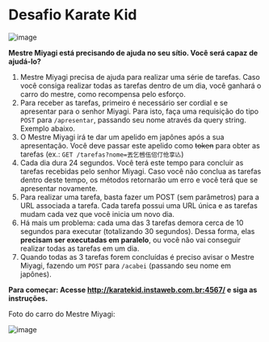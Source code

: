 
# Desafio Karate Kid
![image](https://cloud.githubusercontent.com/assets/2975955/7783460/d199c6b8-0119-11e5-8c23-3264263e3dca.png)

**Mestre Miyagi está precisando de ajuda no seu sítio. Você será capaz de ajudá-lo?**

1. Mestre Miyagi precisa de ajuda para realizar uma série de tarefas. Caso você consiga realizar todas as tarefas dentro de um dia, você ganhará o carro do mestre, como recompensa pelo esforço.
2. Para receber as tarefas, primeiro é necessário ser cordial e se apresentar para o senhor Miyagi. Para isto, faça uma requisição do tipo `POST` para `/apresentar`, passando seu nome através da query string. Exemplo abaixo.
3. O Mestre Miyagi irá te dar um apelido em japônes após a sua apresentação. Você deve passar este apelido como ~~token~~ para obter as tarefas (ex.: `GET /tarefas?nome=丟乞乸伍佋仃伧享亾`)
4. Cada dia dura 24 segundos. Você terá este tempo para concluir as tarefas recebidas pelo senhor Miyagi. Caso você não conclua as tarefas dentro deste tempo, os métodos retornarão um erro e você terá que se apresentar novamente.
5. Para realizar uma tarefa, basta fazer um POST (sem parâmetros) para a URL associada a tarefa. Cada tarefa possui uma URL única e as tarefas mudam cada vez que você inicia um novo dia. 
6. Há mais um problema: cada uma das 3 tarefas demora cerca de 10 segundos para executar (totalizando 30 segundos). Dessa forma, elas **precisam ser executadas em paralelo**, ou você não vai conseguir realizar todas as tarefas em um dia.
7. Quando todas as 3 tarefas forem concluídas é preciso avisar o Mestre Miyagi, fazendo um `POST` para `/acabei` (passando seu nome em japônes). 

**Para começar: Acesse http://karatekid.instaweb.com.br:4567/ e siga as instruções.**

Foto do carro do Mestre Miyagi:

![image](https://cloud.githubusercontent.com/assets/2975955/7783555/704df822-011c-11e5-8347-f75a6d90f09c.png)
